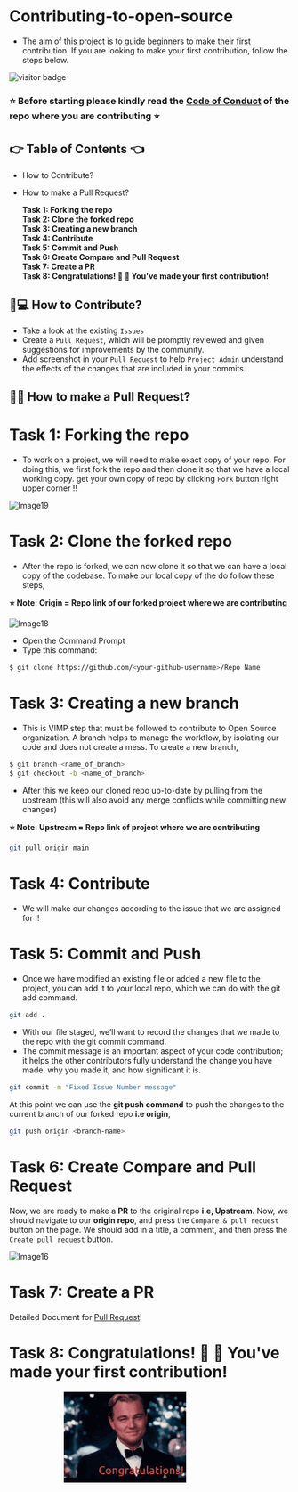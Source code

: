 # Contributing-to-open-source
- The aim of this project is to guide beginners to make their first contribution. If you are looking to make your first contribution, follow the steps below.

![visitor badge](https://visitor-badge.glitch.me/badge?page_id=TG922/Contributing-to-open-source&left_color=default&right_color=red)

### :star: Before starting please kindly read the [Code of Conduct](/CODE_OF_CONDUCT.md) of the repo where you are contributing :star:

## :point_right: Table of Contents :point_left:
  - How to Contribute?
  - How to make a Pull Request? 

    **Task 1: Forking the repo**
    <br>
    **Task 2: Clone the forked repo**
    <br>
    **Task 3: Creating a new branch**
    <br>
    **Task 4: Contribute**
    <br>
    **Task 5: Commit and Push**
    <br>
    **Task 6: Create Compare and Pull Request**
    <br>
    **Task 7: Create a PR**
    <br>
    **Task 8: Congratulations! 🎉 🎉 You've made your first contribution!**
    <br>

## :thinking:💻 How to Contribute?

- Take a look at the existing ```Issues```
- Create a ```Pull Request```, which will be promptly reviewed and given suggestions for improvements by the community.
- Add screenshot in your ```Pull Request``` to help ```Project Admin``` understand the effects of the changes that are included in your commits.


## :man_shrugging: How to make a Pull Request?

# Task 1: Forking the repo

- To work on a project, we will need to make exact copy of your repo. For doing this, we first fork the repo and then clone it so that we have a local working copy. get your own copy of repo by clicking ```Fork``` button right upper corner !!

![Image19](https://user-images.githubusercontent.com/70098839/159141607-c7198256-1ce7-4704-a62f-1caf4b531a96.PNG)

 

# Task 2: Clone the forked repo

- After the repo is forked, we can now clone it so that we can have a local copy of the codebase. To make our local copy of the do follow these steps,

**:star: Note: Origin = Repo link of our forked project where we are contributing**

![Image18](https://user-images.githubusercontent.com/70098839/159141625-02c35529-a069-40af-b7bc-13287945ac38.PNG)

- Open the Command Prompt
- Type this command:

```bash
$ git clone https://github.com/<your-github-username>/Repo Name
```

# Task 3: Creating a new branch

- This is VIMP step that must be followed to contribute to Open Source organization. A branch helps to manage the workflow, by isolating our code and does not create a mess. To create a new branch,

```bash
$ git branch <name_of_branch>
$ git checkout -b <name_of_branch>
```

- After this we keep our cloned repo up-to-date by pulling from the upstream (this will also avoid any merge conflicts while committing new changes)

**:star: Note: Upstream = Repo link of project where we are contributing**

```bash
git pull origin main
```

# Task 4: Contribute

- We will make our changes according to the issue that we are assigned for !!


# Task 5: Commit and Push

- Once we have modified an existing file or added a new file to the project, you can add it to your local repo, which we can do with the git add command.

```bash
git add .
```

- With our file staged, we’ll want to record the changes that we made to the repo with the git commit command.
- The commit message is an important aspect of your code contribution; it helps the other contributors fully understand the change you have made, why you made it, and how significant it is.

```bash
git commit -m "Fixed Issue Number message"
```

At this point we can use the **git push command** to push the changes to the current branch of our forked repo **i.e origin**,

```bash
git push origin <branch-name>
```


# Task 6: Create Compare and Pull Request

Now, we are ready to make a **PR** to the original repo **i.e, Upstream**. Now, we should navigate to our **origin repo**, and press the ```Compare & pull request``` button on the page. We should add in a title, a comment, and then press the ```Create pull request``` button.

![Image16](https://user-images.githubusercontent.com/70098839/159141671-33fed3c3-4803-4642-a7d6-b3b444c97fdd.PNG)



# Task 7: Create a PR

Detailed Document for [Pull Request](https://help.github.com/en/github/collaborating-with-issues-and-pull-requests/creating-a-pull-request)!

# Task 8: **Congratulations!** :tada: :tada: You've made your first contribution!

&nbsp;&nbsp;&nbsp;&nbsp;&nbsp;&nbsp;&nbsp;&nbsp;&nbsp;&nbsp;&nbsp;&nbsp;&nbsp;&nbsp;&nbsp;&nbsp;&nbsp;&nbsp;&nbsp;&nbsp;&nbsp;&nbsp;&nbsp;&nbsp;&nbsp;<img src= "https://github.com/TG922/Contributing-to-open-source/blob/main/Images/Leonardo%20congrats.gif">

</br>


